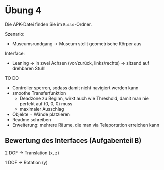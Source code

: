 # Übung 4

Die APK-Datei finden Sie im `Build`-Ordner.

Szenario:
- Museumsrundgang
-> Museum stellt geometrische Körper aus

Interface:
- Leaning
-> in zwei Achsen (vor/zurück, links/rechts)
-> sitzend auf drehbaren Stuhl

TO DO
- Controller sperren, sodass damit nicht navigiert werden kann
- smoothe Transferfunktion
  + Deadzone zu Beginn, wirkt auch wie Threshold, damit man nie perfekt auf (0, 0, 0) muss
  + maximaler Ausschlag
- Objekte + Wände platzieren
- Readme schreiben
- Erweiterung: mehrere Räume, die man via Teleportation erreichen kann



## Bewertung des Interfaces (Aufgabenteil B)

2 DOF -> Translation (x, z)

1 DOF -> Rotation (y)